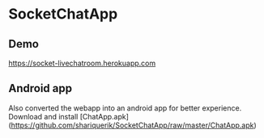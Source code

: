 # SocketChatApp

## Demo
https://socket-livechatroom.herokuapp.com

## Android app
Also converted the webapp into an android app for better experience. Download and install [ChatApp.apk]
(https://github.com/shariquerik/SocketChatApp/raw/master/ChatApp.apk)

